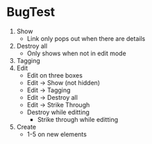 # BugTest
1. Show
	- Link only pops out when there are details
2. Destroy all
	- Only shows when not in edit mode
3. Tagging
4. Edit
	- Edit on three boxes 
	- Edit -> Show (not hidden)
	- Edit -> Tagging
	- Edit -> Destroy all
	- Edit -> Strike Through
	- Destroy while editting
		- Strike through while editting
5. Create
	- 1-5 on new elements